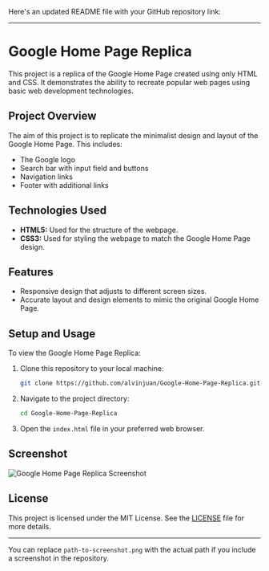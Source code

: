 Here's an updated README file with your GitHub repository link:

---

# Google Home Page Replica

This project is a replica of the Google Home Page created using only HTML and CSS. It demonstrates the ability to recreate popular web pages using basic web development technologies.

## Project Overview

The aim of this project is to replicate the minimalist design and layout of the Google Home Page. This includes:

- The Google logo
- Search bar with input field and buttons
- Navigation links
- Footer with additional links

## Technologies Used

- **HTML5:** Used for the structure of the webpage.
- **CSS3:** Used for styling the webpage to match the Google Home Page design.

## Features

- Responsive design that adjusts to different screen sizes.
- Accurate layout and design elements to mimic the original Google Home Page.

## Setup and Usage

To view the Google Home Page Replica:

1. Clone this repository to your local machine:
    ```bash
    git clone https://github.com/alvinjuan/Google-Home-Page-Replica.git
    ```
2. Navigate to the project directory:
    ```bash
    cd Google-Home-Page-Replica
    ```
3. Open the `index.html` file in your preferred web browser.

## Screenshot

![Google Home Page Replica Screenshot](path-to-screenshot.png)

## License

This project is licensed under the MIT License. See the [LICENSE](LICENSE) file for more details.

---

You can replace `path-to-screenshot.png` with the actual path if you include a screenshot in the repository.
